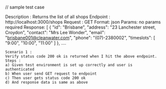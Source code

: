 // sample test case

Description : Returns the list of all shops
Endpoint : http://localhost:3000/shops
Request : GET
Format: json
Params: no params required
Response:
[
    {
        "id": "Brisbane",
        "address": "23 Lanchester street, Croydon",
        "contact": "Mrs Lee Wonder",
        "email": "brisbane001@cleanwater.com",
        "phone": "(07)-2380002",
        "timeslots": [
            "9:00",
            "10:00",
            "11:00"
        ]
    }, ....

    Scenario 1 :
    Verify status code 200 ok is returned when I hit the above endpoint.
    Steps :
    a) Given test environment is set up correctly and user is authenticated
    b) When user send GET request to endpoint
    c) Then user gets status code 200 ok
    d) And response data is same as above  
